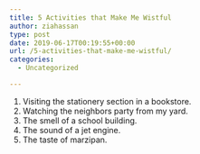 ```yaml
---
title: 5 Activities that Make Me Wistful
author: ziahassan
type: post
date: 2019-06-17T00:19:55+00:00
url: /5-activities-that-make-me-wistful/
categories:
  - Uncategorized

---
```

  1. Visiting the stationery section in a bookstore. 
  2. Watching the neighbors party from my yard. 
  3. The smell of a school building. 
  4. The sound of a jet engine. 
  5. The taste of marzipan.